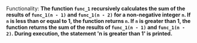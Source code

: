 Functionality: **The function `func_1` recursively calculates the sum of the results of `func_1(n - 1)` and `func_1(n - 2)` for a non-negative integer `n`. If `n` is less than or equal to 1, the function returns `n`. If `n` is greater than 1, the function returns the sum of the results of `func_1(n - 1)` and `func_1(n - 2)`. During execution, the statement 'n is greater than 1' is printed.**